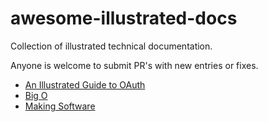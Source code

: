 # awesome-illustrated-docs

Collection of illustrated technical documentation.

Anyone is welcome to submit PR's with new entries or fixes.

- [An Illustrated Guide to OAuth](https://www.ducktyped.org/p/an-illustrated-guide-to-oauth)
- [Big O](https://samwho.dev/big-o)
- [Making Software](https://www.makingsoftware.com)
